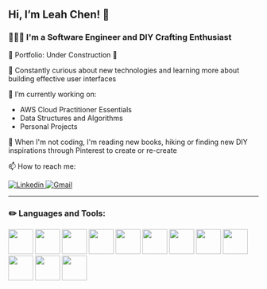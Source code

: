 ## Hi, I’m Leah Chen! 👋
### 👩🏻‍💻 I'm a Software Engineer and DIY Crafting Enthusiast 
👀 Portfolio: Under Construction 🚧

🤔 Constantly curious about new technologies and learning more about building effective user interfaces

🌱 I’m currently working on: 
- AWS Cloud Practitioner Essentials
- Data Structures and Algorithms
- Personal Projects

🦋 When I'm not coding, I'm reading new books, hiking or finding new DIY inspirations through Pinterest to create or re-create

📫 How to reach me:

<a href="https://www.linkedin.com/in/leahwchen/">
  <img
    alt="Linkedin"
    src="https://img.shields.io/badge/linkedin-0077B5?logo=linkedin&logoColor=white&style=for-the-badge"
  />
</a>

<a href="mailto:leeewchen@gmail.com">
  <img
    alt="Gmail"
    src="https://img.shields.io/badge/gmail-EA4335?logo=gmail&logoColor=white&style=for-the-badge"
  />
</a>



<hr>

### ✏️ Languages and Tools: 

<img src="https://cdn.jsdelivr.net/gh/devicons/devicon/icons/javascript/javascript-original.svg"
     height= "50px"
     width= "auto"/>
<img src="https://cdn.jsdelivr.net/gh/devicons/devicon/icons/react/react-original-wordmark.svg"
     height= "50px"
     width= "auto" />
<img src="https://cdn.jsdelivr.net/gh/devicons/devicon/icons/ruby/ruby-original.svg"
     height= "50px"
     width= "auto"/>
<img src="https://cdn.jsdelivr.net/gh/devicons/devicon/icons/rails/rails-original-wordmark.svg" 
     height="50px"
     width= "auto"/>
<img src="https://cdn.jsdelivr.net/gh/devicons/devicon/icons/nodejs/nodejs-original.svg" 
     height= "50px"
     width= "auto"/>
<img src="https://cdn.jsdelivr.net/gh/devicons/devicon/icons/html5/html5-plain-wordmark.svg" 
     height= "50px"
     width= "auto"/>
<img src="https://cdn.jsdelivr.net/gh/devicons/devicon/icons/css3/css3-plain-wordmark.svg" 
     height= "50px"
     width= "auto"/>
<img src="https://cdn.jsdelivr.net/gh/devicons/devicon/icons/materialui/materialui-original.svg" 
     height= "50px"
     width= "auto"/>
<img src="https://cdn.jsdelivr.net/gh/devicons/devicon/icons/figma/figma-original.svg" 
     height= "50px"
     width= "auto"/>
<img src="https://cdn.jsdelivr.net/gh/devicons/devicon/icons/sqlite/sqlite-original.svg" 
     height= "50px"
     width= "auto"/>
<img src="https://cdn.jsdelivr.net/gh/devicons/devicon/icons/postgresql/postgresql-plain.svg" 
     height= "50px"
     width= "auto"/>
<img src="https://cdn.jsdelivr.net/gh/devicons/devicon/icons/git/git-original.svg"
     height= "50px"
     width= "auto"/>
          
          
          
          
          
          
          
          
          
          
          


          










<!---
cpLeee/cpLeee is a ✨ special ✨ repository because its `README.md` (this file) appears on your GitHub profile.
You can click the Preview link to take a look at your changes.
--->
